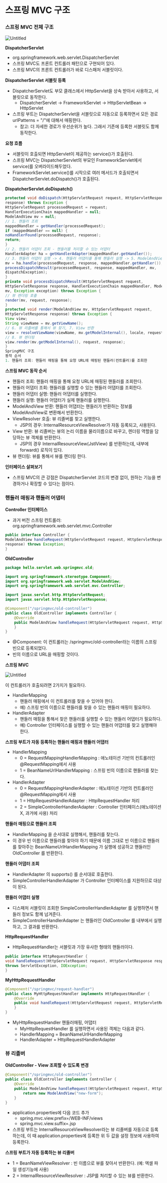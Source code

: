 # 스프링 MVC 구조

### 스프링 MVC 전체 구조

![Untitled](%E1%84%89%E1%85%B3%E1%84%91%E1%85%B3%E1%84%85%E1%85%B5%E1%86%BC%20MVC%20%E1%84%80%E1%85%AE%E1%84%8C%E1%85%A9%204d5d1c9fad8c4c4bacbe467e7bb194ce/Untitled.png)

**DispatcherServlet**

- org.springframework.web.servlet.DispatcherServlet
- 스프링 MVC도 프론트 컨트롤러 패턴으로 구현되어 있다.
- 스프링 MVC의 프론트 컨트롤러가 바로 디스패처 서블릿이다.

**DispatcherServlet  서블릿 등록**

- DispatcherServlet도 부모 클래스에서 HttpServlet을 상속 받아서 사용하고, 서블릿으로 동작한다.
    - DispatcherServlet → FrameworkServlet → HttpServletBean → HttpServlet
- 스프링 부트는 DispatcherServlet을 서블릿으로 자동으로 등록하면서 모든 경로 urlPatterns = "/"에 대해서 매핑한다.
    - 참고: 더 자세한 경로가 우선순위가 높다. 그래서 기존에 등록한 서블릿도 함께 동작한다.

**요청 흐름**

- 서블릿이 호출되면 HttpServlet이 제공하는 service()가 호출된다.
- 스프링 MVC는 DispatcherServlet의 부모인 FrameworkServlet에서 service(를 오버라이드해두었다.
- FrameworkServlet.service()를 시작으로 여러 메서드가 호출되면서 DispatcherServlet.doDispatch()가 호출된다.

**DispatcherServlet.doDispatch()**

```java
protected void doDispatch(HttpServletRequest request, HttpServletResponse
response) throws Exception {
HttpServletRequest processedRequest = request;
HandlerExecutionChain mappedHandler = null;
ModelAndView mv = null;
// 1. 핸들러 조회
mappedHandler = getHandler(processedRequest);
if (mappedHandler == null) {
noHandlerFound(processedRequest, response);
return;
}
// 2. 핸들러 어댑터 조회 - 핸들러를 처리할 수 있는 어댑터
HandlerAdapter ha = getHandlerAdapter(mappedHandler.getHandler());
// 3. 핸들러 어댑터 실행 -> 4. 핸들러 어댑터를 통해 핸들러 실행 -> 5. ModelAndView 반환
mv = ha.handle(processedRequest, response, mappedHandler.getHandler());
processDispatchResult(processedRequest, response, mappedHandler, mv,
dispatchException);
}
private void processDispatchResult(HttpServletRequest request,
HttpServletResponse response, HandlerExecutionChain mappedHandler, ModelAndView
mv, Exception exception) throws Exception {
// 뷰 렌더링 호출
render(mv, request, response);
}
protected void render(ModelAndView mv, HttpServletRequest request,
HttpServletResponse response) throws Exception {
View view;
String viewName = mv.getViewName();
// 6. 뷰 리졸버를 통해서 뷰 찾기, 7. View 반환
view = resolveViewName(viewName, mv.getModelInternal(), locale, request);
// 8. 뷰 렌더링
view.render(mv.getModelInternal(), request, response);
}
SpringMVC 구조
동작 순서
1. 핸들러 조회: 핸들러 매핑을 통해 요청 URL에 매핑된 핸들러(컨트롤러)를 조회한
```

**스프링 MVC 동작 순서**

- 핸들러 조회: 핸들러 매핑을 통해 요청 URL에 매핑된 핸들러를 조회한다.
- 핸들러 어댑터 조회: 핸들러를 실행할 수 있는 핸들러 어댑터를 조회한다.
- 핸들러 어댑터 실행: 핸들러 어댑터를 실행한다.
- 핸들러 실행: 핸들러 어댑터가 실제 핸들러를 실행한다.
- ModelAndView 반환: 핸들러 어댑터는 핸들러가 반환하는 정보를 ModelAndView로 변환해서 반환한다.
- ViewResolver 호출: 뷰 리졸버를 찾고 실행한다.
    - JSP의 경우: InternalResourceViewResolver가 자동 등록되고, 사용된다.
- View 반환:  뷰 리졸버는 뷰의 논리 이름을 물리이름으로 바꾸고, 렌더링 역할을 담당하는 뷰 객체를 반환한다.
    - JSP의 경우 InternalResourceView(JstlView) 를 반환하는데, 내부에 forward() 로직이 있다.
- 뷰 렌더링: 뷰를 통해서 뷰를 렌더링 한다.

**인터페이스 살펴보기**

- 스프링 MVC의 큰 강점은 DispatcherServlet 코드의 변경 없이, 원하는 기능을 변경하거나 확장할 수 있다는 점이다.

### 핸들러 매핑과 핸들러 어댑터

**Controller 인터페이스**

- 과거 버전 스프링 컨트롤러: org.springframework.web.servlet.mvc.Controller

```java
public interface Controller {
ModelAndView handleRequest(HttpServletRequest request, HttpServletResponse
response) throws Exception;
}
```

**OldController**

```java
package hello.servlet.web.springmvc.old;

import org.springframework.stereotype.Component;
import org.springframework.web.servlet.ModelAndView;
import org.springframework.web.servlet.mvc.Controller;

import javax.servlet.http.HttpServletRequest;
import javax.servlet.http.HttpServletResponse;

@Component("/springmvc/old-controller")
public class OldController implements Controller {
    @Override
    public ModelAndView handleRequest(HttpServletRequest request, HttpServletResponse response) throws Exception {
    }
}
```

- @Component: 이 컨트롤러는 /springmvc/old-controller라는 이름의 스프링 빈으로 등록되었다.
- 빈의 이름으로 URL을 매핑할 것이다.

**스프링 MVC**

![Untitled](%E1%84%89%E1%85%B3%E1%84%91%E1%85%B3%E1%84%85%E1%85%B5%E1%86%BC%20MVC%20%E1%84%80%E1%85%AE%E1%84%8C%E1%85%A9%204d5d1c9fad8c4c4bacbe467e7bb194ce/Untitled%201.png)

이 컨트롤러가 호출되려면 2가지가 필요하다.

- HandlerMapping
    - 핸들러 매핑에서 이 컨트롤러를 찾을 수 있어야 한다.
    - 예) 스프링 빈의 이름으로 핸들러를 찾을 수 있는 핸들러 매핑이 필요하다.
- HandlerAdapter
    - 핸들러 매핑을 통해서 찾은 핸들러를 실행할 수 있는 핸들러 어댑터가 필요하다.
    - 예) Controller 인터페이스를 실행할 수 있는 핸들러 어댑터를 찾고 실행해야 한다.

**스프링 부트가 자동 등록하는 핸들러 매핑과 핸들러 어댑터**

- HandlerMapping
    - 0 = RequestMappingHandlerMapping : 애노테이션 기반의 컨트롤러인 @RequestMapping에서 사용
    - 1 = BeanNameUrlHandlerMapping : 스프링 빈의 이름으로 핸들러를 찾는다.
- HandlerAdapter
    - 0 = RequestMappingHandlerAdapter : 애노테이션 기반의 컨트롤러인 @RequestMapping에서 사용
    - 1 = HttpRequestHandlerAdapter : HttpRequestHandler 처리
    - 2 = SimpleControllerHandlerAdapter : Controller 인터페이스(애노테이션X, 과거에 사용) 처리

**핸들러 매핑으로 핸들러 조회**

- HandlerMapping 을 순서대로 실행해서, 핸들러를 찾는다.
- 이 경우 빈 이름으로 핸들러를 찾아야 하기 때문에 이름 그대로 빈 이름으로 핸들러를 찾아주는 BeanNameUrlHandlerMapping 가 실행에 성공하고 핸들러인 OldController 를 반환한다.

**핸들러 어댑터 조회**

- HandlerAdapter 의 supports() 를 순서대로 호출한다.
- SimpleControllerHandlerAdapter 가 Controller 인터페이스를 지원하므로 대상이 된다.

**핸들러 어댑터 실행**

- 디스패처 서블릿이 조회한 SimpleControllerHandlerAdapter 를 실행하면서 핸들러 정보도 함께 넘겨준다.
- SimpleControllerHandlerAdapter 는 핸들러인 OldController 를 내부에서 실행하고, 그 결과를 반환한다.

**HttpRequestHandler**

- HttpRequestHandler는 서블릿과 가장 유사한 형태의 핸들러이다.

```java
public interface HttpRequestHandler {
void handleRequest(HttpServletRequest request, HttpServletResponse response)
throws ServletException, IOException;
}
```

**MyHttpRequestHandler**

```java
@Component("/springmvc/request-handler")
public class MyHttpRequestHandler implements HttpRequestHandler {
    @Override
    public void handleRequest(HttpServletRequest request, HttpServletResponse response) throws ServletException, IOException {
    }
}
```

- MyHttpRequestHandler 핸들러매핑, 어댑터
    - MyHttpRequestHandler 를 실행하면서 사용된 객체는 다음과 같다.
    - HandlerMapping = BeanNameUrlHandlerMapping
    - HandlerAdapter = HttpRequestHandlerAdapter

### 뷰 리졸버

**OldController - View 조회할 수 있도록 변경**

```java
@Component("/springmvc/old-controller")
public class OldController implements Controller {
    @Override
    public ModelAndView handleRequest(HttpServletRequest request, HttpServletResponse response) throws Exception {
        return new ModelAndView("new-form");
    }
}
```

- application.properties에 다음 코드 추가
    - spring.mvc.view.prefix=/WEB-INF/views
    - spring.mvc.view.suffix=.jsp
- 스프링 부트는 InternalResourceViewResolver라는 뷰 리졸버를 자동으로 등록하는데, 이 때 application.properties에 등록한 위 두 값을 설정 정보에 사용하여 등록한다.

**스프링 부트가 자동 등록하는 뷰 리졸버**

- 1 = BeanNameViewResolver : 빈 이름으로 뷰를 찾아서 반환한다. (예: 엑셀 파일 생성기능에 사용)
- 2 = InternalResourceViewResolver : JSP를 처리할 수 있는 뷰를 반환한다.